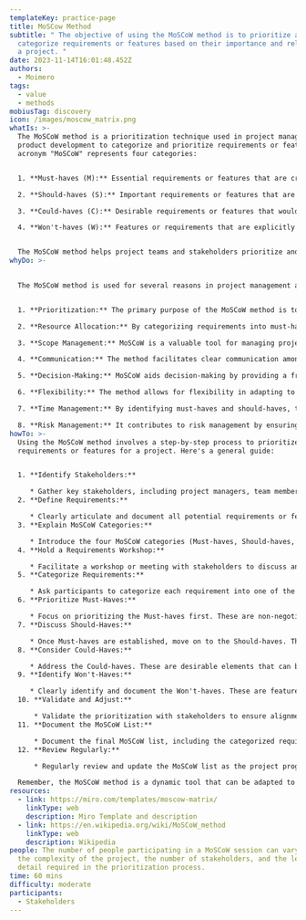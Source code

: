 ```yaml
---
templateKey: practice-page
title: MoSCow Method
subtitle: " The objective of using the MoSCoW method is to prioritize and
  categorize requirements or features based on their importance and relevance to
  a project. "
date: 2023-11-14T16:01:48.452Z
authors:
  - Moimero
tags:
  - value
  - methods
mobiusTag: discovery
icon: /images/moscow_matrix.png
whatIs: >-
  The MoSCoW method is a prioritization technique used in project management and
  product development to categorize and prioritize requirements or features. The
  acronym "MoSCoW" represents four categories:


  1. **Must-haves (M):** Essential requirements or features that are critical to the success of the project. These are non-negotiable and must be delivered for the project to be considered a success.

  2. **Should-haves (S):** Important requirements or features that are not critical for the project's success but add significant value. These are prioritized after addressing must-haves.

  3. **Could-haves (C):** Desirable requirements or features that would be nice to have but are not critical. These are considered if there is time and resources available after addressing must-haves and should-haves.

  4. **Won't-haves (W):** Features or requirements that are explicitly out of scope for the current project. These are deferred to future phases or excluded entirely.


  The MoSCoW method helps project teams and stakeholders prioritize and communicate effectively about the relative importance of different project elements. It allows for a shared understanding of priorities and aids decision-making when it comes to resource allocation and scope management. The method encourages collaboration and flexibility in adapting to changing project requirements.
whyDo: >-
  

  The MoSCoW method is used for several reasons in project management and product development:


  1. **Prioritization:** The primary purpose of the MoSCoW method is to prioritize requirements or features based on their importance to the overall project or product. It helps stakeholders and team members understand what must be delivered first for the project to be successful.

  2. **Resource Allocation:** By categorizing requirements into must-haves, should-haves, could-haves, and won't-haves, the method assists in effective resource allocation. It helps teams focus on delivering the most critical elements within the available time and resources.

  3. **Scope Management:** MoSCoW is a valuable tool for managing project scope. It provides a structured approach to defining what is in scope (must-haves and should-haves) and what is out of scope (could-haves and won't-haves).

  4. **Communication:** The method facilitates clear communication among project stakeholders, including team members, managers, and clients. It ensures that everyone has a shared understanding of priorities and expectations.

  5. **Decision-Making:** MoSCoW aids decision-making by providing a framework for evaluating trade-offs between different requirements or features. It helps teams make informed decisions about where to allocate resources and effort.

  6. **Flexibility:** The method allows for flexibility in adapting to changing project requirements. As the project progresses, priorities may shift, and the MoSCoW method provides a mechanism for adjusting the focus based on evolving needs.

  7. **Time Management:** By identifying must-haves and should-haves, the MoSCoW method helps teams allocate time effectively to meet critical deadlines and milestones.

  8. **Risk Management:** It contributes to risk management by ensuring that essential features are addressed early in the project. This reduces the risk of critical elements being neglected or delayed.
howTo: >-
  Using the MoSCoW method involves a step-by-step process to prioritize
  requirements or features for a project. Here's a general guide:


  1. **Identify Stakeholders:**

     * Gather key stakeholders, including project managers, team members, and any relevant decision-makers.
  2. **Define Requirements:**

     * Clearly articulate and document all potential requirements or features for the project. These could be functionalities, features, or deliverables.
  3. **Explain MoSCoW Categories:**

     * Introduce the four MoSCoW categories (Must-haves, Should-haves, Could-haves, and Won't-haves) to the team. Explain the meaning and significance of each category.
  4. **Hold a Requirements Workshop:**

     * Facilitate a workshop or meeting with stakeholders to discuss and understand each requirement. Encourage open communication and ensure that everyone has a shared understanding of the project's goals.
  5. **Categorize Requirements:**

     * Ask participants to categorize each requirement into one of the MoSCoW categories based on its importance and criticality to the project's success.
  6. **Prioritize Must-Haves:**

     * Focus on prioritizing the Must-haves first. These are non-negotiable and represent the core elements necessary for project success.
  7. **Discuss Should-Haves:**

     * Once Must-haves are established, move on to the Should-haves. These are important elements that add significant value but are not critical for the project's success.
  8. **Consider Could-Haves:**

     * Address the Could-haves. These are desirable elements that can be considered if time and resources permit after addressing Must-haves and Should-haves.
  9. **Identify Won't-Haves:**

     * Clearly identify and document the Won't-haves. These are features explicitly out of scope for the current project.
  10. **Validate and Adjust:**

      * Validate the prioritization with stakeholders to ensure alignment. Be prepared to make adjustments based on feedback and changing project circumstances.
  11. **Document the MoSCoW List:**

      * Document the final MoSCoW list, including the categorized requirements and their priorities. This document serves as a reference throughout the project.
  12. **Review Regularly:**

      * Regularly review and update the MoSCoW list as the project progresses, priorities change, or new information becomes available.

  Remember, the MoSCoW method is a dynamic tool that can be adapted to the needs of your specific project. Regular communication and collaboration with stakeholders are crucial for its effectiveness.
resources:
  - link: https://miro.com/templates/moscow-matrix/
    linkType: web
    description: Miro Template and description
  - link: https://en.wikipedia.org/wiki/MoSCoW_method
    linkType: web
    description: Wikipedia
people: The number of people participating in a MoSCoW session can vary based on
  the complexity of the project, the number of stakeholders, and the level of
  detail required in the prioritization process.
time: 60 mins
difficulty: moderate
participants:
  - Stakeholders
---
```

